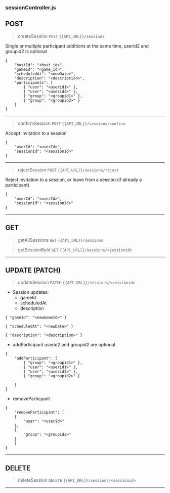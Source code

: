 ### sessionController.js
## POST
> createSession
`POST` `{{API_URL}}/sessions`

Single or multiple participant additions at the same time,
userid2 and groupid2 is optional
```
{
    "hostId": "<host_id>",
    "gameId": "<game_id>",
    "scheduledAt": "<newDate>",
    "description": "<description>",
    "participants": [
        { "user": "<userid1>" },
        { "user": "<userid2>" },
        { "group": "<groupid1>" },
        { "group": "<groupid2>" }
    ]
}
```
---
> confirmSession
`POST` `{{API_URL}}/sessions/confirm`

Accept invitation to a session
```
{
    "userId": "<userId>",
    "sessionId": "<sessionId>"
}
```
---
> rejectSession
`POST` `{{API_URL}}/sessions/reject`

Reject invitation to a session, or leave from a session (if already a participant)
```
{
    "userId": "<userId>",
    "sessionId": "<sessionId>"
}
```
---

## GET
> getAllSessions
`GET` `{{API_URL}}/sessions`

> getSessionById
`GET` `{{API_URL}}/sessions/<sessionid>`
---
## UPDATE (PATCH)
> updateSession
`PATCH` `{{API_URL}}/sessions/<sessionid>`
- Session updates:
    - gameId
    - scheduledAt
    - description

``
{
"gameId": "<newGameId>"
}
``

``
{
"scheduledAt": "<newDate>"
}
``

``
{
"description": "<description>"
}
``

- addParticipant
userid2 and groupid2 are optional
```
{
    "addParticipant": [
        { "group": "<groupid1>" },
        { "user": "<userid1>" },
        { "user": "<userid2>" },
        { "group": "<groupid2>" }
        
    ]
}
```
- removeParticpant

```
{
    "removeParticipant": [
    {
        "user": "<userid>"
    },
    {
        "group": "<groupid2>" 
    }
    ]
}
```
---
## DELETE
> deleteSession
`DELETE` `{{API_URL}}/sessions/<sessionid>`
---
